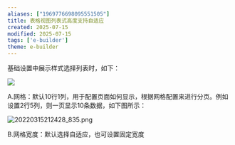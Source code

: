```yaml
---
aliases: ["1969776698095551505"]
title: 表格视图列表式高度支持自适应
created: 2025-07-15
modified: 2025-07-15
tags: ['e-builder']
theme: e-builder
---
```


基础设置中展示样式选择列表时，如下：

![](https://myhelpdoc.oss-cn-heyuan.aliyuncs.com/mdimages/6a975ea9f83f9047a507da2a0400a986.jpg)

A.网格：默认10行1列，用于配置页面如何显示，根据网格配置来进行分页。例如设置2行5列，则一页显示10条数据，如下图所示：

![](829bacd0a65cfd8fb89c7a70fab4b597.jpg "20220315212428_835.png")

B.网格宽度：默认选择自适应，也可设置固定宽度

